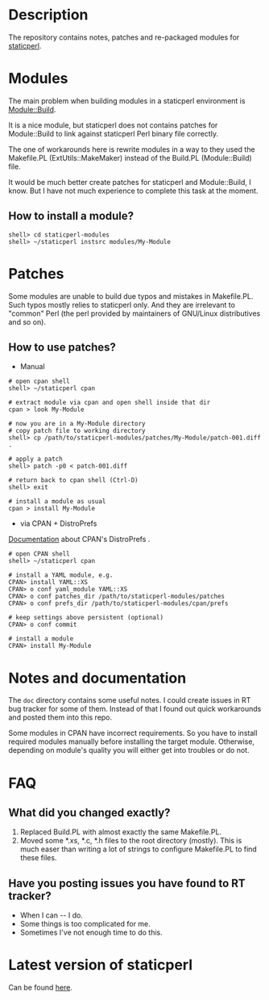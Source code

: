 Description
==================

The repository contains notes, patches and re-packaged modules
for [staticperl](http://search.cpan.org/perldoc?staticperl).

Modules
==================

The main problem when building modules in a staticperl environment
is [Module::Build](http://search.cpan.org/perldoc?Module%3A%3ABuild).

It is a nice module, but staticperl does not contains patches for 
Module::Build to link against staticperl Perl binary file correctly.

The one of workarounds here is rewrite modules in a way to they used the
Makefile.PL (ExtUtils::MakeMaker) instead of the Build.PL (Module::Build)
file.

It would be much better create patches for staticperl and Module::Build,
I know. But I have not much experience to complete this task 
at the moment.

How to install a module?
-------------------

```
shell> cd staticperl-modules
shell> ~/staticperl instsrc modules/My-Module
```

Patches
====================

Some modules are unable to build due typos and mistakes in Makefile.PL.
Such typos mostly relies to staticperl only. And they are irrelevant
to "common" Perl (the perl provided by maintainers of GNU/Linux 
distributives and so on).

How to use patches?
-------------------

* Manual

```
# open cpan shell
shell> ~/staticperl cpan

# extract module via cpan and open shell inside that dir
cpan > look My-Module

# now you are in a My-Module directory
# copy patch file to working directory
shell> cp /path/to/staticperl-modules/patches/My-Module/patch-001.diff .

# apply a patch
shell> patch -p0 < patch-001.diff

# return back to cpan shell (Ctrl-D)
shell> exit

# install a module as usual
cpan > install My-Module
```

* via CPAN + DistroPrefs

[Documentation](http://search.cpan.org/perldoc?CPAN#Blueprint) 
about CPAN's DistroPrefs .

```
# open CPAN shell
shell> ~/staticperl cpan

# install a YAML module, e.g.
CPAN> install YAML::XS
CPAN> o conf yaml_module YAML::XS
CPAN> o conf patches_dir /path/to/staticperl-modules/patches
CPAN> o conf prefs_dir /path/to/staticperl-modules/cpan/prefs

# keep settings above persistent (optional)
CPAN> o conf commit

# install a module
CPAN> install My-Module
```

Notes and documentation
=======================

The <code>doc</code> directory contains some useful notes.
I could create issues in RT bug tracker for some of them.
Instead of that I found out quick workarounds and posted them
into this repo.

Some modules in CPAN have incorrect requirements. So you have to
install required modules manually before installing 
the target module. Otherwise, depending on module's quality you
will either get into troubles or do not.

FAQ
=======================

What did you changed exactly?
-----------------------------

1. Replaced Build.PL with almost exactly the same Makefile.PL.
2. Moved some \*.xs, \*.c, \*.h files to the root directory (mostly).
   This is much easer than writing a lot of strings to configure 
   Makefile.PL to find these files.

Have you posting issues you have found to RT tracker?
------------------------------------------------

* When I can -- I do.
* Some things is too complicated for me.
* Sometimes I've not enough time to do this.

Latest version of staticperl
============================

Can be found [here](http://cvs.schmorp.de/App-Staticperl/bin/staticperl\?revision\=HEAD).

